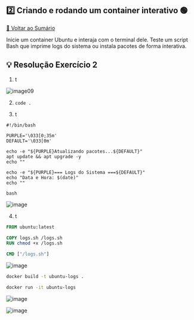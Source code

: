 ## 2️⃣ Criando e rodando um container interativo 🟢

[🔼 Voltar ao Sumário](https://github.com/andrrade/Docker-Exercises-CompassUOL?tab=readme-ov-file#sum%C3%A1rio-)

Inicie um container Ubuntu e interaja com o terminal dele. Teste um script Bash que 
imprime logs do sistema ou instala pacotes de forma interativa.

## 💡 Resolução Exercício 2

01. t
   
![image09](https://github.com/user-attachments/assets/86b79d7a-1f6a-4e83-ba56-8c03847cef45)

2. `code .`

3. t

```shell
#!/bin/bash

PURPLE='\033[0;35m'
DEFAULT='\033[0m'

echo -e "${PURPLE}Atualizando pacotes...${DEFAULT}"
apt update && apt upgrade -y
echo ""

echo -e "${PURPLE}=== Logs do Sistema ===${DEFAULT}"
echo "Data e Hora: $(date)"
echo ""

bash
```

![image](https://github.com/user-attachments/assets/fb13c0d4-29c9-4d90-a538-44cd7539c85a)

4.  t

```Dockerfile
FROM ubuntu:latest

COPY logs.sh /logs.sh
RUN chmod +x /logs.sh

CMD ["/logs.sh"]
```

![image](https://github.com/user-attachments/assets/e1c9c7fe-a872-4911-a71c-7980531afb71)

```bash
docker build -t ubuntu-logs .
```

```bash
docker run -it ubuntu-logs
```

![image](https://github.com/user-attachments/assets/c91762fb-019a-4c40-a67f-82e01d116690)

![image](https://github.com/user-attachments/assets/a3591bdd-70e5-4681-96b3-8fe490688f53)
